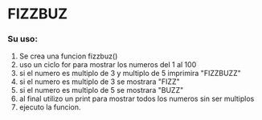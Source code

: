 # FIZZBUZ
### Su uso:

1. Se crea una funcion fizzbuz()
2. uso un ciclo for para mostrar los numeros del 1 al 100
3. si el numero es multiplo de 3 y multiplo de 5 imprimira "FIZZBUZZ"
4. si el numero es multiplo de 3 se mostrara "FIZZ"
5. si el numero es multiplo de 5 se mostrara "BUZZ"
6. al final utilizo un print para mostrar todos los numeros sin ser multiplos
7. ejecuto la funcion.
